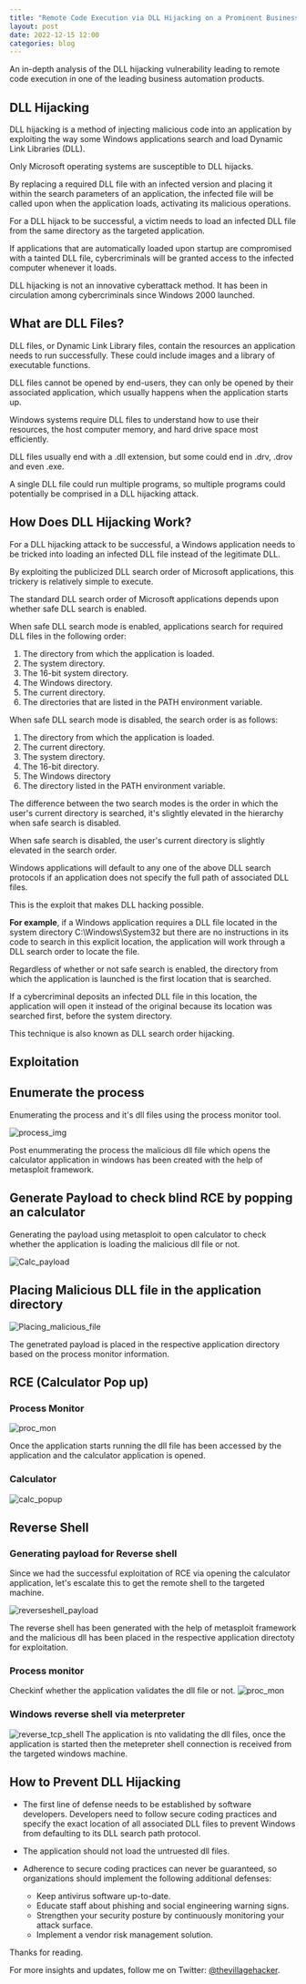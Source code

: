 ```yaml
---
title: "Remote Code Execution via DLL Hijacking on a Prominent Business Automation Application"
layout: post
date: 2022-12-15 12:00
categories: blog
---
```


An in-depth analysis of the DLL hijacking vulnerability leading to remote code execution in one of the leading business automation products.

## DLL Hijacking
DLL hijacking is a method of injecting malicious code into an application by exploiting the way some Windows applications search and load Dynamic Link Libraries (DLL).

Only Microsoft operating systems are susceptible to DLL hijacks.

By replacing a required DLL file with an infected version and placing it within the search parameters of an application, the infected file will be called upon when the application loads, activating its malicious operations.

For a DLL hijack to be successful, a victim needs to load an infected DLL file from the same directory as the targeted application.

If applications that are automatically loaded upon startup are compromised with a tainted DLL file, cybercriminals will be granted access to the infected computer whenever it loads.

DLL hijacking is not an innovative cyberattack method. It has been in circulation among cybercriminals since Windows 2000 launched.

## What are DLL Files?
DLL files, or Dynamic Link Library files, contain the resources an application needs to run successfully. These could include images and a library of executable functions.

DLL files cannot be opened by end-users, they can only be opened by their associated application, which usually happens when the application starts up.

Windows systems require DLL files to understand how to use their resources, the host computer memory, and hard drive space most efficiently.

DLL files usually end with a .dll extension, but some could end in .drv, .drov and even .exe.

A single DLL file could run multiple programs, so multiple programs could potentially be comprised in a DLL hijacking attack.

## How Does DLL Hijacking Work?
For a DLL hijacking attack to be successful, a Windows application needs to be tricked into loading an infected DLL file instead of the legitimate DLL.

By exploiting the publicized DLL search order of Microsoft applications, this trickery is relatively simple to execute.

The standard DLL search order of Microsoft applications depends upon whether safe DLL search is enabled.

When safe DLL search mode is enabled, applications search for required DLL files in the following order:

1. The directory from which the application is loaded.
2. The system directory.
3. The 16-bit system directory.
4. The Windows directory.
5. The current directory.
6. The directories that are listed in the PATH environment variable.

When safe DLL search mode is disabled, the search order is as follows:

1. The directory from which the application is loaded.
2. The current directory.
3. The system directory.
4. The 16-bit directory.
5. The Windows directory
6. The directory listed in the PATH environment variable.

The difference between the two search modes is the order in which the user's current directory is searched, it's slightly elevated in the hierarchy when safe search is disabled.

When safe search is disabled, the user's current directory is slightly elevated in the search order.

Windows applications will default to any one of the above DLL search protocols if an application does not specify the full path of associated DLL files.

This is the exploit that makes DLL hacking possible.

**For example**, if a Windows application requires a DLL file located in the system directory C:\Windows\System32 but there are no instructions in its code to search in this explicit location, the application will work through a DLL search order to locate the file.

Regardless of whether or not safe search is enabled, the directory from which the application is launched is the first location that is searched.

If a cybercriminal deposits an infected DLL file in this location, the application will open it instead of the original because its location was searched first, before the system directory.

This technique is also known as DLL search order hijacking.

## Exploitation
## Enumerate the process

Enumerating the process and it's dll files using the process monitor tool.

![process_img](/assets/images/blogs/dll-injection/1.process.png "Process Enumeration")

Post enummerating the process the malicious dll file which opens the calculator application in windows has been created with the help of metasploit framework.

## Generate Payload to check blind RCE by popping an calculator

Generating the payload using metasploit to open calculator to check whether the application is loading the malicious dll file or not.

![Calc_payload](/assets/images/blogs/dll-injection/2.payload_gen.png "Calculator Payload")

## Placing Malicious DLL file in the application directory
![Placing_malicious_file](/assets/images/blogs/dll-injection/3.dll_location.png)

The genetrated payload is placed in the respective application directory based on the process monitor information.

## RCE (Calculator Pop up)
### Process Monitor
![proc_mon](/assets/images/blogs/dll-injection/4.dll_accessed.png)

Once the application starts running the dll file has been accessed by the application and the calculator application is opened.

### Calculator
![calc_popup](/assets/images/blogs/dll-injection/5.rce.png)

## Reverse Shell
### Generating payload for Reverse shell

Since we had the successful exploitation of RCE via opening the calculator application, let's escalate this to get the remote shell to the targeted machine.

![reverseshell_payload](/assets/images/blogs/dll-injection/6.1.rce.png)

The reverse shell has been generated with the help of metasploit framework and the malicious dll has been placed in the respective application directoty for exploitation.

### Process monitor
Checkinf whether the application validates the dll file or not.
![proc_mon](/assets/images/blogs/dll-injection/6.2.rce.png)

### Windows reverse shell via meterpreter
![reverse_tcp_shell](/assets/images/blogs/dll-injection/6.3.rce.png)
The application is nto validating the dll files, once the application is started then the metepreter shell connection is received from the targeted windows machine.

## How to Prevent DLL Hijacking
- The first line of defense needs to be established by software developers. Developers need to follow secure coding practices and specify the exact location of all associated DLL files to prevent Windows from defaulting to its DLL search path protocol.
- The application should not load the untruested dll files.
- Adherence to secure coding practices can never be guaranteed, so organizations should implement the following additional defenses:

	- Keep antivirus software up-to-date.
	- Educate staff about phishing and social engineering warning signs.
	- Strengthen your security posture by continuously monitoring your attack surface.
	- Implement a vendor risk management solution.

Thanks for reading.

For more insights and updates, follow me on Twitter: [@thevillagehacker](https://twitter.com/thevillagehackr).